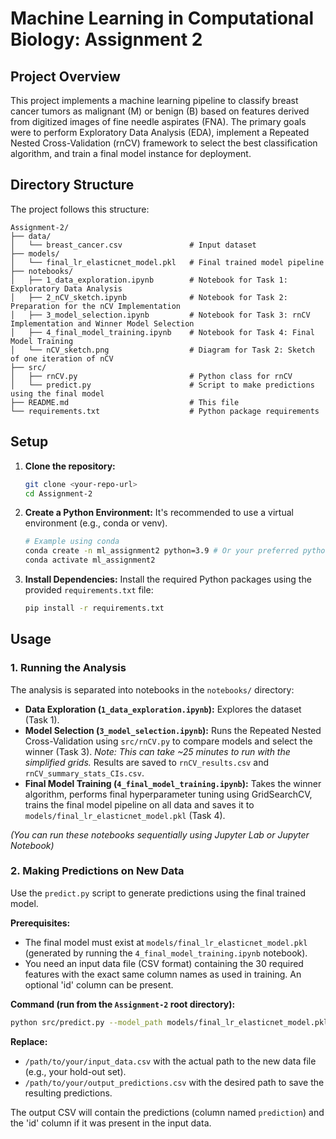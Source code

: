 # Machine Learning in Computational Biology: Assignment 2

## Project Overview

This project implements a machine learning pipeline to classify breast cancer tumors as malignant (M) or benign (B) based on features derived from digitized images of fine needle aspirates (FNA). The primary goals were to perform Exploratory Data Analysis (EDA), implement a Repeated Nested Cross-Validation (rnCV) framework to select the best classification algorithm, and train a final model instance for deployment.

## Directory Structure

The project follows this structure:

```
Assignment-2/
├── data/
│   └── breast_cancer.csv               # Input dataset
├── models/
│   └── final_lr_elasticnet_model.pkl   # Final trained model pipeline
├── notebooks/
│   ├── 1_data_exploration.ipynb        # Notebook for Task 1: Exploratory Data Analysis
│   ├── 2_nCV_sketch.ipynb              # Notebook for Task 2: Preparation for the nCV Implementation
│   ├── 3_model_selection.ipynb         # Notebook for Task 3: rnCV Implementation and Winner Model Selection
│   ├── 4_final_model_training.ipynb    # Notebook for Task 4: Final Model Training 
│   └── nCV_sketch.png                  # Diagram for Task 2: Sketch of one iteration of nCV   
├── src/
│   ├── rnCV.py                         # Python class for rnCV
│   └── predict.py                      # Script to make predictions using the final model
├── README.md                           # This file
└── requirements.txt                    # Python package requirements
```

## Setup

1.  **Clone the repository:**
    ```bash
    git clone <your-repo-url>
    cd Assignment-2
    ```
2.  **Create a Python Environment:** It's recommended to use a virtual environment (e.g., conda or venv).
    ```bash
    # Example using conda
    conda create -n ml_assignment2 python=3.9 # Or your preferred python version
    conda activate ml_assignment2
    ```
3.  **Install Dependencies:** Install the required Python packages using the provided `requirements.txt` file:
    ```bash
    pip install -r requirements.txt
    ```

## Usage

### 1. Running the Analysis

The analysis is separated into notebooks in the `notebooks/` directory:

* **Data Exploration (`1_data_exploration.ipynb`):** Explores the dataset (Task 1).
* **Model Selection (`3_model_selection.ipynb`):** Runs the Repeated Nested Cross-Validation using `src/rnCV.py` to compare models and select the winner (Task 3). *Note: This can take ~25 minutes to run with the simplified grids.* Results are saved to `rnCV_results.csv` and `rnCV_summary_stats_CIs.csv`.
* **Final Model Training (`4_final_model_training.ipynb`):** Takes the winner algorithm, performs final hyperparameter tuning using GridSearchCV, trains the final model pipeline on all data and saves it to `models/final_lr_elasticnet_model.pkl` (Task 4).

*(You can run these notebooks sequentially using Jupyter Lab or Jupyter Notebook)*

### 2. Making Predictions on New Data

Use the `predict.py` script to generate predictions using the final trained model.

**Prerequisites:**
* The final model must exist at `models/final_lr_elasticnet_model.pkl` (generated by running the `4_final_model_training.ipynb` notebook).
* You need an input data file (CSV format) containing the 30 required features with the exact same column names as used in training. An optional 'id' column can be present.

**Command (run from the `Assignment-2` root directory):**

```bash
python src/predict.py --model_path models/final_lr_elasticnet_model.pkl --data_path /path/to/your/input_data.csv --output_path /path/to/your/output_predictions.csv
```

**Replace:**
* `/path/to/your/input_data.csv` with the actual path to the new data file (e.g., your hold-out set).
* `/path/to/your/output_predictions.csv` with the desired path to save the resulting predictions.

The output CSV will contain the predictions (column named `prediction`) and the 'id' column if it was present in the input data.
